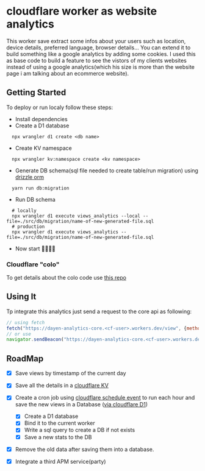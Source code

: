 # cloudflare worker as website analytics

This worker save extract some infos about your users such as location, device details, preferred language, browser details...
You can extend it to build something like a google analytics by adding some cookies.
I used this as base code to build a feature to see the vistors of my clients websites instead of using a google analytics(which his size is more than the website page i am talking about an ecommerce website).

## Getting Started

To deploy or run localy follow these steps:

- Install dependencies
- Create a D1 database 
```shell
  npx wrangler d1 create <db name>
```

- Create KV namespace
```shell
  npx wrangler kv:namespace create <kv namespace>
```
- Generate DB schema(sql file needed to create table/run migration) using [drizzle orm](https://orm.drizzle.team/docs/)
```shell
  yarn run db:migration
```
- Run DB schema
```shell
  # locally
  npx wrangler d1 execute views_analytics --local --file=./src/db/migration/name-of-new-generated-file.sql
  # production
  npx wrangler d1 execute views_analytics --file=./src/db/migration/name-of-new-generated-file.sql
```
- Now start :cook::cook:

### Cloudflare "colo"

To get details about the colo code use [this repo](https://github.com/Netrvin/cloudflare-colo-list/blob/main/DC-Colos.json)

## Using It

Tp integrate this analytics just send a request to the core api as following:

```js
// using fetch
fetch("https://dayen-analytics-core.<cf-user>.workers.dev/view", {method:"POST", body:JSON.stringify({url:location.href, referrer: document.referrer})})
// or use 
navigator.sendBeacon("https://dayen-analytics-core.<cf-user>.workers.dev/view", {method:"POST", body:JSON.stringify({url:location.href, referrer: document.referrer})})
```

## RoadMap

- [x] Save views by timestamp of the current day
- [x] Save all the details in a [cloudflare KV](https://developers.cloudflare.com/workers/wrangler/workers-kv/)
- [x] Create a cron job using [cloudflare schedule event](https://developers.cloudflare.com/workers/runtime-apis/scheduled-event/#scheduledevent) to run each hour and save the new views in a Database ([via cloudflare D1](https://developers.cloudflare.com/d1/))

  - [x] Create a D1 database
  - [x] Bind it to the current worker
  - [x] Write a sql query to create a DB if not exists
  - [x] Save a new stats to the DB

- [x] Remove the old data after saving them into a database.
- [x] Integrate a third APM service(party) 